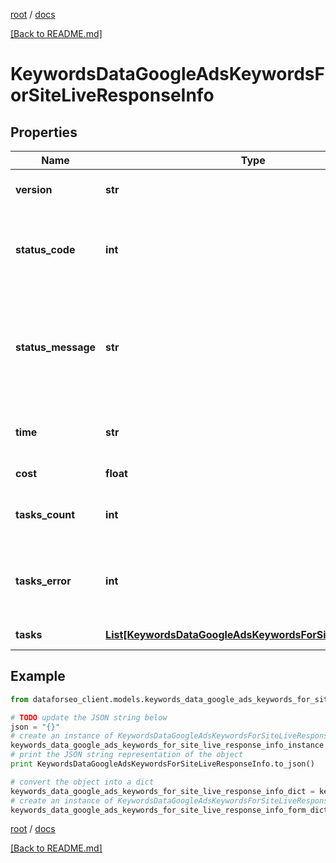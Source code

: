 [root](./../ "root") / [docs](./ "docs")

[[Back to README.md]](./../README.md "[Back to README.md]")

# KeywordsDataGoogleAdsKeywordsForSiteLiveResponseInfo

## Properties

Name | Type | Description | Notes
------------ | ------------- | ------------- | -------------
**version** | **str** | the current version of the API | [optional]
**status_code** | **int** | general status code you can find the full list of the response codes here | [optional]
**status_message** | **str** | general informational message you can find the full list of general informational messages here | [optional]
**time** | **str** | total execution time, seconds | [optional]
**cost** | **float** | total tasks cost, USD | [optional]
**tasks_count** | **int** | the number of tasks in the tasks array | [optional]
**tasks_error** | **int** | the number of tasks in the tasks array returned with an error | [optional]
**tasks** | [**List[KeywordsDataGoogleAdsKeywordsForSiteLiveTaskInfo]**](KeywordsDataGoogleAdsKeywordsForSiteLiveTaskInfo.md) | array of tasks | [optional]

## Example

```python
from dataforseo_client.models.keywords_data_google_ads_keywords_for_site_live_response_info import KeywordsDataGoogleAdsKeywordsForSiteLiveResponseInfo

# TODO update the JSON string below
json = "{}"
# create an instance of KeywordsDataGoogleAdsKeywordsForSiteLiveResponseInfo from a JSON string
keywords_data_google_ads_keywords_for_site_live_response_info_instance = KeywordsDataGoogleAdsKeywordsForSiteLiveResponseInfo.from_json(json)
# print the JSON string representation of the object
print KeywordsDataGoogleAdsKeywordsForSiteLiveResponseInfo.to_json()

# convert the object into a dict
keywords_data_google_ads_keywords_for_site_live_response_info_dict = keywords_data_google_ads_keywords_for_site_live_response_info_instance.to_dict()
# create an instance of KeywordsDataGoogleAdsKeywordsForSiteLiveResponseInfo from a dict
keywords_data_google_ads_keywords_for_site_live_response_info_form_dict = keywords_data_google_ads_keywords_for_site_live_response_info.from_dict(keywords_data_google_ads_keywords_for_site_live_response_info_dict)
```

  

[root](./../ "root") / [docs](./ "docs")

[[Back to README.md]](./../README.md "[Back to README.md]")